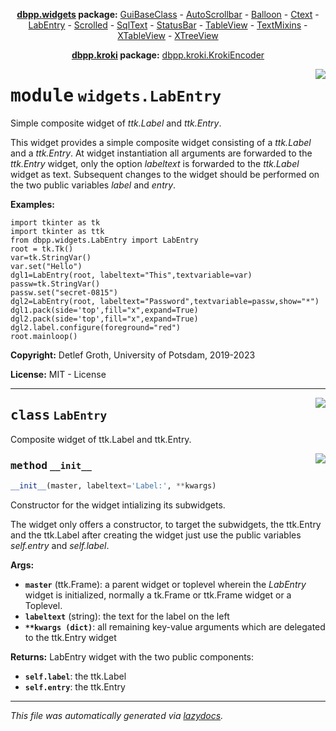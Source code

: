 <center>

**[dbpp.widgets](dbpp.widgets.md) package:** 
[GuiBaseClass](dbpp.widgets.GuiBaseClass.md) -
[AutoScrollbar](dbpp.widgets.AutoScrollbar.md) -
[Balloon](dbpp.widgets.Balloon.md) -
[Ctext](dbpp.widgets.Ctext.md) -
[LabEntry](dbpp.widgets.LabEntry.md) -
[Scrolled](dbpp.widgets.Scrolled.md) -
[SqlText](dbpp.widgets.SqlText.md) -
[StatusBar](dbpp.widgets.StatusBar.md) -
[TableView](dbpp.widgets.TableView.md) -
[TextMixins](dbpp.widgets.TextMixins.md) -
[XTableView](dbpp.widgets.XTableView.md) -
[XTreeView](dbpp.widgets.XTreeView.md) 

**[dbpp.kroki](dbpp.kroki.md) package:** 
[dbpp.kroki.KrokiEncoder](dbpp.kroki.KrokiEncoder.md)

</center>

<!-- markdownlint-disable -->

<a href="../dbpp/widgets/LabEntry.py#L0"><img align="right" style="float:right;" src="https://img.shields.io/badge/-source-cccccc?style=flat-square" /></a>

# <kbd>module</kbd> `widgets.LabEntry`
Simple composite widget of *ttk.Label* and *ttk.Entry*. 

This widget provides a simple composite widget consisting of a  *ttk.Label* and a *ttk.Entry*. At widget instantiation all arguments are forwarded to the *ttk.Entry* widget, only the option *labeltext* is forwarded to the *ttk.Label* widget as text. Subsequent changes to the widget should be performed on the  two public variables *label* and *entry*.  



**Examples:**
 

```
import tkinter as tk
import tkinter as ttk 
from dbpp.widgets.LabEntry import LabEntry
root = tk.Tk()
var=tk.StringVar()
var.set("Hello")
dgl1=LabEntry(root, labeltext="This",textvariable=var)
passw=tk.StringVar()
passw.set("secret-0815")
dgl2=LabEntry(root, labeltext="Password",textvariable=passw,show="*")  
dgl1.pack(side='top',fill="x",expand=True)
dgl2.pack(side='top',fill="x",expand=True)  
dgl2.label.configure(foreground="red")
root.mainloop()
``` 

**Copyright:** Detlef Groth, University of Potsdam, 2019-2023 

**License:** MIT - License 



---

<a href="../dbpp/widgets/LabEntry.py#L47"><img align="right" style="float:right;" src="https://img.shields.io/badge/-source-cccccc?style=flat-square" /></a>

## <kbd>class</kbd> `LabEntry`
Composite widget of ttk.Label and ttk.Entry. 

<a href="../dbpp/widgets/LabEntry.py#L49"><img align="right" style="float:right;" src="https://img.shields.io/badge/-source-cccccc?style=flat-square" /></a>

### <kbd>method</kbd> `__init__`

```python
__init__(master, labeltext='Label:', **kwargs)
```

Constructor for the widget intializing its subwidgets. 

The widget only offers a constructor, to target the subwidgets, the ttk.Entry and the ttk.Label after creating the widget just use the public variables *self.entry* and *self.label*. 



**Args:**
 
 - <b>`master`</b> (ttk.Frame):  a parent widget or toplevel wherein the *LabEntry* widget is initialized, normally a tk.Frame or ttk.Frame widget or a Toplevel.  
 - <b>`labeltext`</b> (string):  the text for the label on the left 
 - <b>`**kwargs (dict)`</b>:  all remaining key-value arguments which are delegated to the ttk.Entry widget 



**Returns:**
 LabEntry widget with the two public components: 


 - <b>`self.label`</b>:  the ttk.Label 
 - <b>`self.entry`</b>:  the ttk.Entry 







---

_This file was automatically generated via [lazydocs](https://github.com/ml-tooling/lazydocs)._
